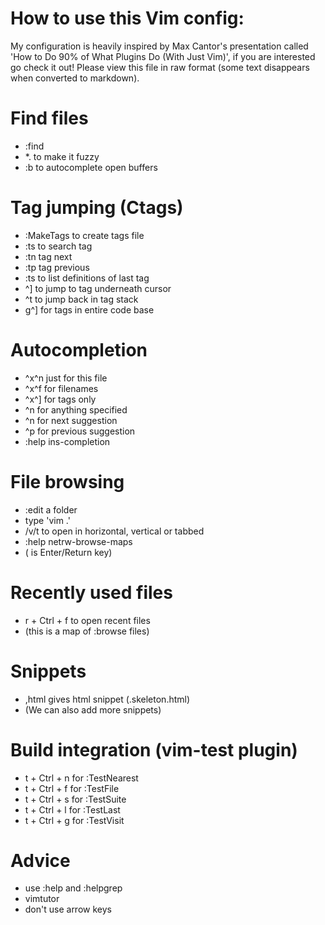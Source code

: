 # How to use this Vim config:

My configuration is heavily inspired by Max Cantor's presentation called 'How to Do 90% of What Plugins Do (With Just Vim)', if you are interested go check it out!
Please view this file in raw format (some text disappears when converted to markdown).

# Find files

- :find <file>
- *. to make it fuzzy
- :b to autocomplete open buffers

# Tag jumping (Ctags)

- :MakeTags to create tags file 
- :ts <tag> to search tag
- :tn tag next
- :tp tag previous
- :ts to list definitions of last tag
- ^] to jump to tag underneath cursor
- ^t to jump back in tag stack
- g^] for tags in entire code base

# Autocompletion

- ^x^n just for this file
- ^x^f for filenames
- ^x^] for tags only
- ^n for anything specified
- ^n for next suggestion
- ^p for previous suggestion
- :help ins-completion

# File browsing

- :edit a folder
- type 'vim .'
- <CR>/v/t to open in horizontal, vertical or tabbed
- :help netrw-browse-maps
- (<CR> is Enter/Return key)

# Recently used files

- r + Ctrl + f to open recent files
- (this is a map of :browse files) 

# Snippets

- ,html gives html snippet (.skeleton.html)
- (We can also add more snippets)

# Build integration (vim-test plugin)

- t + Ctrl + n for :TestNearest
- t + Ctrl + f for :TestFile
- t + Ctrl + s for :TestSuite
- t + Ctrl + l for :TestLast
- t + Ctrl + g for :TestVisit

# Advice

- use :help and :helpgrep
- vimtutor
- don't use arrow keys
